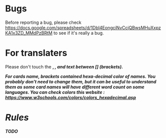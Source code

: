# Bugs
Before reporting a bug, please check https://docs.google.com/spreadsheets/d/1DbI4EongciNvCcjQBwsMHuXxpzKA1x3ZD_MMdPzBRtM to see if it's really a bug.

# For translaters
Please don't touch the <strong>, <i>, and text between [] (brackets). 

For cards name, brackets contained hexa-decimal color of names. You probably don't need to change them, but it can be useful to understand them as some card names will have different word count on some languages. You can check colors this website : https://www.w3schools.com/colors/colors_hexadecimal.asp 

# Rules
TODO